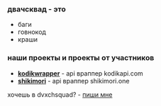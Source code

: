 ### **двачсквад** - это
* баги
* говнокод
* краши

### **наши** проекты и проекты от участников

* [**kodikwrapper**](https://github.com/thedvxchsquad/kodikwrapper) - api враппер kodikapi.com
* [**shikimori**](https://github.com/neverlane/shikimori) - api враппер shikimori.one

хочешь в dvxchsquad? - [пиши мне](https://neverlane.t.me)
